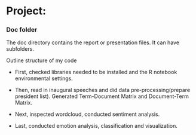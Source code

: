 # Project: 
### Doc folder

The doc directory contains the report or presentation files. It can have subfolders.  

Outline structure of my code

- First, checked libraries needed to be installed and the R notebook environmental settings.

- Then, read in inaugural speeches and did data pre-processing(prepare president list). Generated Term-Document Matrix and Document-Term Matrix.

- Next, inspected wordcloud, conducted sentiment analysis.

- Last, conducted emotion analysis, classification and visualization.
